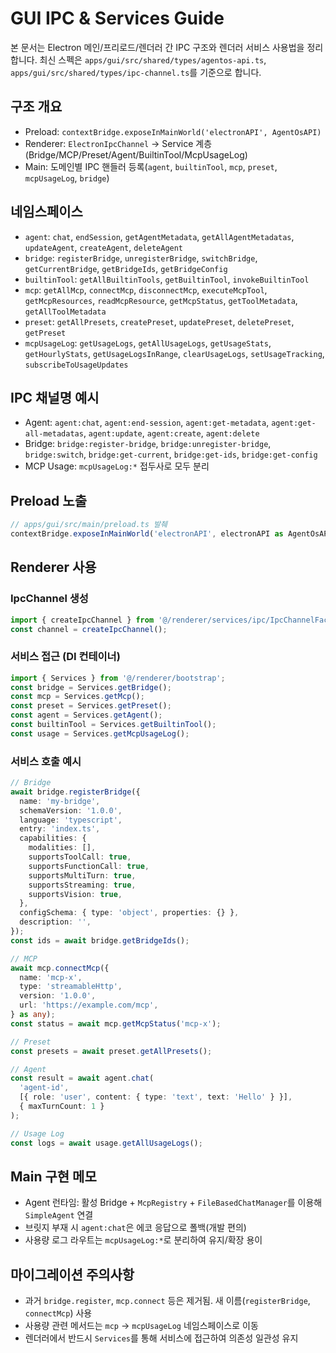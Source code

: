 # GUI IPC & Services Guide

본 문서는 Electron 메인/프리로드/렌더러 간 IPC 구조와 렌더러 서비스 사용법을 정리합니다. 최신 스펙은 `apps/gui/src/shared/types/agentos-api.ts`, `apps/gui/src/shared/types/ipc-channel.ts`를 기준으로 합니다.

## 구조 개요

- Preload: `contextBridge.exposeInMainWorld('electronAPI', AgentOsAPI)`
- Renderer: `ElectronIpcChannel` → Service 계층(Bridge/MCP/Preset/Agent/BuiltinTool/McpUsageLog)
- Main: 도메인별 IPC 핸들러 등록(`agent`, `builtinTool`, `mcp`, `preset`, `mcpUsageLog`, `bridge`)

## 네임스페이스

- `agent`: `chat`, `endSession`, `getAgentMetadata`, `getAllAgentMetadatas`, `updateAgent`, `createAgent`, `deleteAgent`
- `bridge`: `registerBridge`, `unregisterBridge`, `switchBridge`, `getCurrentBridge`, `getBridgeIds`, `getBridgeConfig`
- `builtinTool`: `getAllBuiltinTools`, `getBuiltinTool`, `invokeBuiltinTool`
- `mcp`: `getAllMcp`, `connectMcp`, `disconnectMcp`, `executeMcpTool`, `getMcpResources`, `readMcpResource`, `getMcpStatus`, `getToolMetadata`, `getAllToolMetadata`
- `preset`: `getAllPresets`, `createPreset`, `updatePreset`, `deletePreset`, `getPreset`
- `mcpUsageLog`: `getUsageLogs`, `getAllUsageLogs`, `getUsageStats`, `getHourlyStats`, `getUsageLogsInRange`, `clearUsageLogs`, `setUsageTracking`, `subscribeToUsageUpdates`

## IPC 채널명 예시

- Agent: `agent:chat`, `agent:end-session`, `agent:get-metadata`, `agent:get-all-metadatas`, `agent:update`, `agent:create`, `agent:delete`
- Bridge: `bridge:register-bridge`, `bridge:unregister-bridge`, `bridge:switch`, `bridge:get-current`, `bridge:get-ids`, `bridge:get-config`
- MCP Usage: `mcpUsageLog:*` 접두사로 모두 분리

## Preload 노출

```ts
// apps/gui/src/main/preload.ts 발췌
contextBridge.exposeInMainWorld('electronAPI', electronAPI as AgentOsAPI);
```

## Renderer 사용

### IpcChannel 생성

```ts
import { createIpcChannel } from '@/renderer/services/ipc/IpcChannelFactory';
const channel = createIpcChannel();
```

### 서비스 접근 (DI 컨테이너)

```ts
import { Services } from '@/renderer/bootstrap';
const bridge = Services.getBridge();
const mcp = Services.getMcp();
const preset = Services.getPreset();
const agent = Services.getAgent();
const builtinTool = Services.getBuiltinTool();
const usage = Services.getMcpUsageLog();
```

### 서비스 호출 예시

```ts
// Bridge
await bridge.registerBridge({
  name: 'my-bridge',
  schemaVersion: '1.0.0',
  language: 'typescript',
  entry: 'index.ts',
  capabilities: {
    modalities: [],
    supportsToolCall: true,
    supportsFunctionCall: true,
    supportsMultiTurn: true,
    supportsStreaming: true,
    supportsVision: true,
  },
  configSchema: { type: 'object', properties: {} },
  description: '',
});
const ids = await bridge.getBridgeIds();

// MCP
await mcp.connectMcp({
  name: 'mcp-x',
  type: 'streamableHttp',
  version: '1.0.0',
  url: 'https://example.com/mcp',
} as any);
const status = await mcp.getMcpStatus('mcp-x');

// Preset
const presets = await preset.getAllPresets();

// Agent
const result = await agent.chat(
  'agent-id',
  [{ role: 'user', content: { type: 'text', text: 'Hello' } }],
  { maxTurnCount: 1 }
);

// Usage Log
const logs = await usage.getAllUsageLogs();
```

## Main 구현 메모

- Agent 런타임: 활성 Bridge + `McpRegistry` + `FileBasedChatManager`를 이용해 `SimpleAgent` 연결
- 브릿지 부재 시 `agent:chat`은 에코 응답으로 폴백(개발 편의)
- 사용량 로그 라우트는 `mcpUsageLog:*`로 분리하여 유지/확장 용이

## 마이그레이션 주의사항

- 과거 `bridge.register`, `mcp.connect` 등은 제거됨. 새 이름(`registerBridge`, `connectMcp`) 사용
- 사용량 관련 메서드는 `mcp` → `mcpUsageLog` 네임스페이스로 이동
- 렌더러에서 반드시 `Services`를 통해 서비스에 접근하여 의존성 일관성 유지
